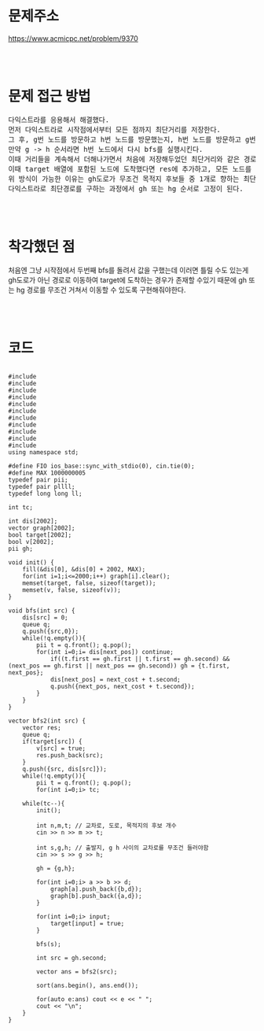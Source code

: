 # 문제주소

https://www.acmicpc.net/problem/9370

<br><br>

# 문제 접근 방법

<pre>
다익스트라를 응용해서 해결했다. 
먼저 다익스트라로 시작점에서부터 모든 점까지 최단거리를 저장한다.
그 후, g번 노드를 방문하고 h번 노드를 방문했는지, h번 노드를 방문하고 g번 노드를 방문했는지 알아야한다.
만약 g -> h 순서라면 h번 노드에서 다시 bfs를 실행시킨다. 
이때 거리들을 계속해서 더해나가면서 처음에 저장해두었던 최단거리와 같은 경로로만 이동하고, v배열을 이용해서 방문처리를 하여 중복을 방지한다.
이때 target 배열에 포함된 노드에 도착했다면 res에 추가하고, 모든 노드를 방문했다면 return res 해준다.
위 방식이 가능한 이유는 gh도로가 무조건 목적지 후보들 중 1개로 향하는 최단 경로라고 하였으므로 
다익스트라로 최단경로를 구하는 과정에서 gh 또는 hg 순서로 고정이 된다. 
</pre>

<br><br>

# 착각했던 점

<p>
처음엔 그냥 시작점에서 두번째 bfs를 돌려서 값을 구했는데 이러면 틀릴 수도 있는게 gh도로가 아닌 경로로 이동하여 target에 도착하는 경우가 존재할 수있기 때문에
gh 또는 hg 경로를 무조건 거쳐서 이동할 수 있도록 구현해줘야한다. 
</p>
<p>

</p>
<br><br>

# 코드

<pre>
<code>
#include <iostream>
#include <vector>
#include <algorithm>
#include <string.h>
#include <cstdlib>
#include <iomanip>
#include <queue>
#include <cmath>
#include <string>
#include <cstring>
#include <unordered_map>
using namespace std;

#define FIO ios_base::sync_with_stdio(0), cin.tie(0);
#define MAX 1000000005
typedef pair<int,int> pii;
typedef pair<long long, long long> pllll;
typedef long long ll;

int tc;

int dis[2002];
vector<pii> graph[2002];
bool target[2002];
bool v[2002];
pii gh;

void init() {
    fill(&dis[0], &dis[0] + 2002, MAX);
    for(int i=1;i<=2000;i++) graph[i].clear();
    memset(target, false, sizeof(target));
    memset(v, false, sizeof(v));
}

void bfs(int src) {
    dis[src] = 0;
    queue<pii> q;
    q.push({src,0});
    while(!q.empty()){
        pii t = q.front(); q.pop();
        for(int i=0;i<graph[t.first].size();i++){
            int next_pos = graph[t.first][i].first;
            int next_cost = graph[t.first][i].second;
            if(next_cost + t.second >= dis[next_pos]) continue;
            if((t.first == gh.first || t.first == gh.second) && (next_pos == gh.first || next_pos == gh.second)) gh = {t.first, next_pos};
            dis[next_pos] = next_cost + t.second;
            q.push({next_pos, next_cost + t.second});
        }
    }
}

vector<int> bfs2(int src) {
    vector<int> res;
    queue<pii> q;
    if(target[src]) {
        v[src] = true;
        res.push_back(src);
    }
    q.push({src, dis[src]});
    while(!q.empty()){
        pii t = q.front(); q.pop();
        for(int i=0;i<graph[t.first].size();i++){
            int next_pos = graph[t.first][i].first;
            int next_cost = graph[t.first][i].second;
            if(next_cost + t.second == dis[next_pos] && !v[next_pos]) {
                if(target[next_pos]) res.push_back(next_pos);
                q.push({next_pos, next_cost + t.second});
                v[next_pos] = true;
            }
        }
    }
    return res;
}

int main() {
    FIO;

    cin >> tc;

    while(tc--){
        init();

        int n,m,t; // 교차로, 도로, 목적지의 후보 개수 
        cin >> n >> m >> t;

        int s,g,h; // 출발지, g h 사이의 교차로를 무조건 들러야함 
        cin >> s >> g >> h;

        gh = {g,h};

        for(int i=0;i<m;i++){
            int a,b,d; // a와 b 사이에 길이 d의 양방향 도로 
            cin >> a >> b >> d;
            graph[a].push_back({b,d});
            graph[b].push_back({a,d});
        }

        for(int i=0;i<t;i++){
            int input; cin >> input;
            target[input] = true;
        }

        bfs(s);

        int src = gh.second;

        vector<int> ans = bfs2(src);

        sort(ans.begin(), ans.end());

        for(auto e:ans) cout << e << " ";
        cout << "\n";
    }
}


</code>
</pre>

<br><br>

<p>

</p>
